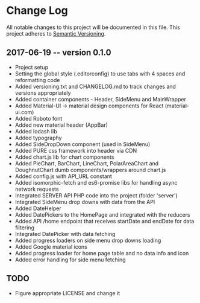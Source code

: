 # Change Log
All notable changes to this project will be documented in this file.
This project adheres to [Semantic Versioning](http://semver.org/).


## 2017-06-19 -- version 0.1.0
- Project setup
- Setting the global style (.editorconfig) to use tabs with 4 spaces and reformatting code
- Added versioning.txt and CHANGELOG.md to track changes and versions appropriately
- Added container components - Header, SideMenu and MainWrapper
- Added Material-UI -> material design components for React (material-ui.com)
- Added Roboto font
- Added new material header (AppBar)
- Added lodash lib
- Added typography
- Added SideDropDown component (used in SideMenu)
- Added PURE css framework into header via CDN
- Added chart.js lib for chart components
- Added PieChart, BarChart, LineChart, PolarAreaChart and DoughnutChart dumb components/wrappers around chart.js
- Added config.js with API_URL constant
- Added isomorphic-fetch and es6-promise libs for handling async network requests
- Integrated SERVER API PHP code into the project (folder 'server')
- Integrated SideMenu drop downs with data from the API 
- Added DateHelper
- Added DatePickers to the HomePage and integrated with the reducers
- Added API /home endpoint that receives startDate and endDate for data filtering 
- Integrated DatePicker with data fetching
- Added progress loaders on side menu drop downs loading
- Added Google material icons
- Added progress loader for home page table and no data info and icon
- Added error handling for side menu fetching


## TODO
- Figure appropriate LICENSE and change it

